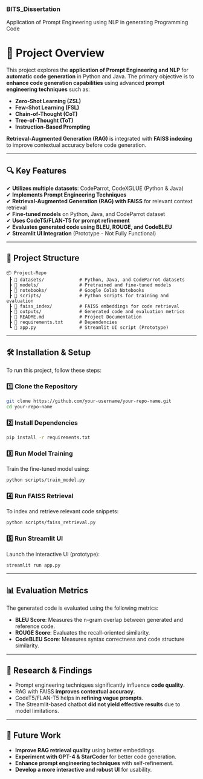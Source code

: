 ### BITS_Dissertation
Application of Prompt Engineering using NLP in generating Programming Code


# 📌 Project Overview
This project explores the **application of Prompt Engineering and NLP** for **automatic code generation** in Python and Java. The primary objective is to **enhance code generation capabilities** using advanced **prompt engineering techniques** such as:
- **Zero-Shot Learning (ZSL)**
- **Few-Shot Learning (FSL)**
- **Chain-of-Thought (CoT)**
- **Tree-of-Thought (ToT)**
- **Instruction-Based Prompting**

**Retrieval-Augmented Generation (RAG)** is integrated with **FAISS indexing** to improve contextual accuracy before code generation.

---

## 🔍 Key Features
✔ **Utilizes multiple datasets**: CodeParrot, CodeXGLUE (Python & Java)  
✔ **Implements Prompt Engineering Techniques**  
✔ **Retrieval-Augmented Generation (RAG) with FAISS** for relevant context retrieval  
✔ **Fine-tuned models** on Python, Java, and CodeParrot dataset  
✔ **Uses CodeT5/FLAN-T5 for prompt refinement**  
✔ **Evaluates generated code using BLEU, ROUGE, and CodeBLEU**  
✔ **Streamlit UI Integration** (Prototype - Not Fully Functional)  

---

## 📂 Project Structure
```
📦 Project-Repo
 ┣ 📂 datasets/             # Python, Java, and CodeParrot datasets
 ┣ 📂 models/               # Pretrained and fine-tuned models
 ┣ 📂 notebooks/            # Google Colab Notebooks
 ┣ 📂 scripts/              # Python scripts for training and evaluation
 ┣ 📂 faiss_index/          # FAISS embeddings for code retrieval
 ┣ 📂 outputs/              # Generated code and evaluation metrics
 ┣ 📜 README.md             # Project Documentation
 ┣ 📜 requirements.txt      # Dependencies
 ┗ 📜 app.py                # Streamlit UI script (Prototype)
```

---

## 🛠️ Installation & Setup
To run this project, follow these steps:

### 1️⃣ Clone the Repository
```bash
git clone https://github.com/your-username/your-repo-name.git
cd your-repo-name
```

### 2️⃣ Install Dependencies
```bash
pip install -r requirements.txt
```

### 3️⃣ Run Model Training
Train the fine-tuned model using:
```bash
python scripts/train_model.py
```

### 4️⃣ Run FAISS Retrieval
To index and retrieve relevant code snippets:
```bash
python scripts/faiss_retrieval.py
```

### 5️⃣ Run Streamlit UI
Launch the interactive UI (prototype):
```bash
streamlit run app.py
```

---

## 📊 Evaluation Metrics
The generated code is evaluated using the following metrics:
- **BLEU Score**: Measures the n-gram overlap between generated and reference code.
- **ROUGE Score**: Evaluates the recall-oriented similarity.
- **CodeBLEU Score**: Measures syntax correctness and code structure similarity.

---

## 🔬 Research & Findings
- Prompt engineering techniques significantly influence **code quality**.
- RAG with FAISS **improves contextual accuracy**.
- CodeT5/FLAN-T5 helps in **refining vague prompts**.
- The Streamlit-based chatbot **did not yield effective results** due to model limitations.

---

## 🚀 Future Work
- **Improve RAG retrieval quality** using better embeddings.
- **Experiment with GPT-4 & StarCoder** for better code generation.
- **Enhance prompt engineering techniques** with self-refinement.
- **Develop a more interactive and robust UI** for usability.


